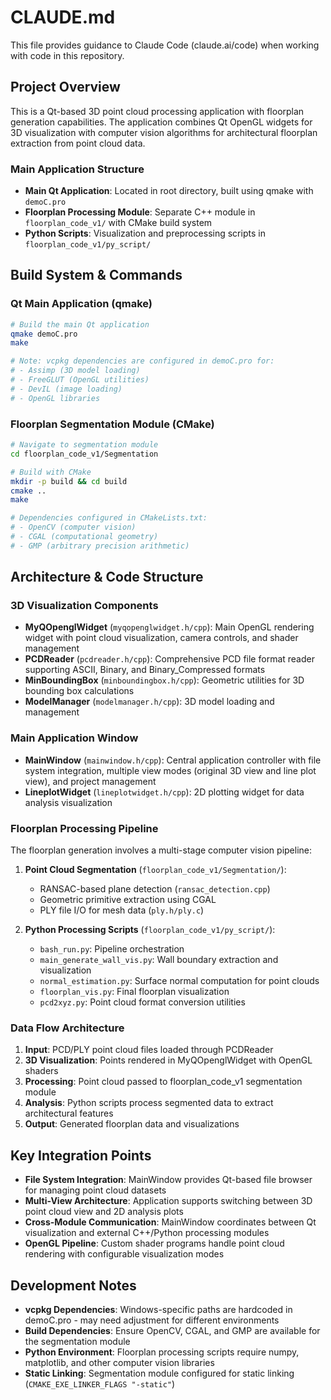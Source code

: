 # CLAUDE.md

This file provides guidance to Claude Code (claude.ai/code) when working with code in this repository.

## Project Overview

This is a Qt-based 3D point cloud processing application with floorplan generation capabilities. The application combines Qt OpenGL widgets for 3D visualization with computer vision algorithms for architectural floorplan extraction from point cloud data.

### Main Application Structure
- **Main Qt Application**: Located in root directory, built using qmake with `demoC.pro`
- **Floorplan Processing Module**: Separate C++ module in `floorplan_code_v1/` with CMake build system
- **Python Scripts**: Visualization and preprocessing scripts in `floorplan_code_v1/py_script/`

## Build System & Commands

### Qt Main Application (qmake)
```bash
# Build the main Qt application
qmake demoC.pro
make

# Note: vcpkg dependencies are configured in demoC.pro for:
# - Assimp (3D model loading)
# - FreeGLUT (OpenGL utilities) 
# - DevIL (image loading)
# - OpenGL libraries
```

### Floorplan Segmentation Module (CMake)
```bash
# Navigate to segmentation module
cd floorplan_code_v1/Segmentation

# Build with CMake
mkdir -p build && cd build
cmake ..
make

# Dependencies configured in CMakeLists.txt:
# - OpenCV (computer vision)
# - CGAL (computational geometry)
# - GMP (arbitrary precision arithmetic)
```

## Architecture & Code Structure

### 3D Visualization Components
- **MyQOpenglWidget** (`myqopenglwidget.h/cpp`): Main OpenGL rendering widget with point cloud visualization, camera controls, and shader management
- **PCDReader** (`pcdreader.h/cpp`): Comprehensive PCD file format reader supporting ASCII, Binary, and Binary_Compressed formats
- **MinBoundingBox** (`minboundingbox.h/cpp`): Geometric utilities for 3D bounding box calculations
- **ModelManager** (`modelmanager.h/cpp`): 3D model loading and management

### Main Application Window
- **MainWindow** (`mainwindow.h/cpp`): Central application controller with file system integration, multiple view modes (original 3D view and line plot view), and project management
- **LineplotWidget** (`lineplotwidget.h/cpp`): 2D plotting widget for data analysis visualization

### Floorplan Processing Pipeline
The floorplan generation involves a multi-stage computer vision pipeline:

1. **Point Cloud Segmentation** (`floorplan_code_v1/Segmentation/`):
   - RANSAC-based plane detection (`ransac_detection.cpp`)
   - Geometric primitive extraction using CGAL
   - PLY file I/O for mesh data (`ply.h/ply.c`)

2. **Python Processing Scripts** (`floorplan_code_v1/py_script/`):
   - `bash_run.py`: Pipeline orchestration
   - `main_generate_wall_vis.py`: Wall boundary extraction and visualization
   - `normal_estimation.py`: Surface normal computation for point clouds
   - `floorplan_vis.py`: Final floorplan visualization
   - `pcd2xyz.py`: Point cloud format conversion utilities

### Data Flow Architecture
1. **Input**: PCD/PLY point cloud files loaded through PCDReader
2. **3D Visualization**: Points rendered in MyQOpenglWidget with OpenGL shaders
3. **Processing**: Point cloud passed to floorplan_code_v1 segmentation module
4. **Analysis**: Python scripts process segmented data to extract architectural features
5. **Output**: Generated floorplan data and visualizations

## Key Integration Points

- **File System Integration**: MainWindow provides Qt-based file browser for managing point cloud datasets
- **Multi-View Architecture**: Application supports switching between 3D point cloud view and 2D analysis plots
- **Cross-Module Communication**: MainWindow coordinates between Qt visualization and external C++/Python processing modules
- **OpenGL Pipeline**: Custom shader programs handle point cloud rendering with configurable visualization modes

## Development Notes

- **vcpkg Dependencies**: Windows-specific paths are hardcoded in demoC.pro - may need adjustment for different environments
- **Build Dependencies**: Ensure OpenCV, CGAL, and GMP are available for the segmentation module
- **Python Environment**: Floorplan processing scripts require numpy, matplotlib, and other computer vision libraries
- **Static Linking**: Segmentation module configured for static linking (`CMAKE_EXE_LINKER_FLAGS "-static"`)